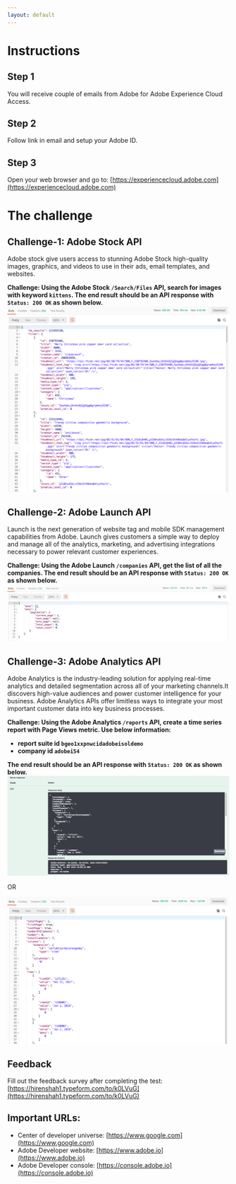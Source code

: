 ```yaml
---
layout: default
---
```

# Instructions

## Step 1
You will receive couple of emails from Adobe for Adobe Experience Cloud Access.

## Step 2
Follow link in email and setup your Adobe ID.

## Step 3
Open your web browser and go to: [https://experiencecloud.adobe.com](https://experiencecloud.adobe.com)

# The challenge

## Challenge-1: Adobe Stock API
Adobe stock give users access to stunning Adobe Stock high-quality images, graphics, and videos to use in their ads, email templates, and websites.

**Challenge: Using the Adobe Stock `/Search/Files` API, search for images with keyword `kittens`. The end result should be an API response with `Status: 200 OK` as shown below.**
![challenge 1](./images/1.png)

## Challenge-2: Adobe Launch API
Launch is the next generation of website tag and mobile SDK management capabilities from Adobe. Launch gives customers a simple way to deploy and manage all of the analytics, marketing, and advertising integrations necessary to power relevant customer experiences.

**Challenge: Using the Adobe Launch `/companies` API, get the list of all the companies. The end result should be an API response with `Status: 200 OK` as shown below.**
![challenge 2](./images/2.png)

## Challenge-3: Adobe Analytics API
Adobe Analytics is the industry-leading solution for applying real-time analytics and detailed segmentation across all of your marketing channels.It discovers high-value audiences and power customer intelligence for your business. Adobe Analytics APIs offer limitless ways to integrate your most important customer data into key business processes.

**Challenge: Using the Adobe Analytics `/reports` API, create a time series report with Page Views metric. Use below information:**
- **report suite id `bgeo1xxpnwcidadobeisoldemo`**
- **company id `adobei54`**

**The end result should be an API response with `Status: 200 OK` as shown below.**
![challenge 3](./images/3.png)

OR

![challenge 4](./images/4.png)




## Feedback
Fill out the feedback survey after completing the test: [https://hirenshah1.typeform.com/to/k0LVuG](https://hirenshah1.typeform.com/to/k0LVuG)

## Important URLs:

*   Center of developer universe: [https://www.google.com](https://www.google.com)
*   Adobe Developer website: [https://www.adobe.io](https://www.adobe.io)
*   Adobe Developer console: [https://console.adobe.io](https://console.adobe.io)


